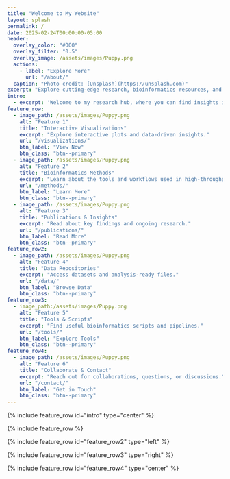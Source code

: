 ```yaml
---
title: "Welcome to My Website"
layout: splash
permalink: /
date: 2025-02-24T00:00:00-05:00
header:
  overlay_color: "#000"
  overlay_filter: "0.5"
  overlay_image: /assets/images/Puppy.png
  actions:
    - label: "Explore More"
      url: "/about/"
  caption: "Photo credit: [Unsplash](https://unsplash.com)"
excerpt: "Explore cutting-edge research, bioinformatics resources, and interactive data visualization tools."
intro:
  - excerpt: 'Welcome to my research hub, where you can find insights into bioinformatics, single-cell RNA sequencing, and more. *Explore the data, methods, and findings.*'
feature_row:
  - image_path: /assets/images/Puppy.png
    alt: "Feature 1"
    title: "Interactive Visualizations"
    excerpt: "Explore interactive plots and data-driven insights."
    url: "/visualizations/"
    btn_label: "View Now"
    btn_class: "btn--primary"
  - image_path: /assets/images/Puppy.png
    alt: "Feature 2"
    title: "Bioinformatics Methods"
    excerpt: "Learn about the tools and workflows used in high-throughput data analysis."
    url: "/methods/"
    btn_label: "Learn More"
    btn_class: "btn--primary"
  - image_path: /assets/images/Puppy.png
    alt: "Feature 3"
    title: "Publications & Insights"
    excerpt: "Read about key findings and ongoing research."
    url: "/publications/"
    btn_label: "Read More"
    btn_class: "btn--primary"
feature_row2:
  - image_path: /assets/images/Puppy.png
    alt: "Feature 4"
    title: "Data Repositories"
    excerpt: "Access datasets and analysis-ready files."
    url: "/data/"
    btn_label: "Browse Data"
    btn_class: "btn--primary"
feature_row3:
  - image_path:/assets/images/Puppy.png
    alt: "Feature 5"
    title: "Tools & Scripts"
    excerpt: "Find useful bioinformatics scripts and pipelines."
    url: "/tools/"
    btn_label: "Explore Tools"
    btn_class: "btn--primary"
feature_row4:
  - image_path: /assets/images/Puppy.png
    alt: "Feature 6"
    title: "Collaborate & Contact"
    excerpt: "Reach out for collaborations, questions, or discussions."
    url: "/contact/"
    btn_label: "Get in Touch"
    btn_class: "btn--primary"
---
```


{% include feature_row id="intro" type="center" %}

{% include feature_row %}

{% include feature_row id="feature_row2" type="left" %}

{% include feature_row id="feature_row3" type="right" %}

{% include feature_row id="feature_row4" type="center" %}
